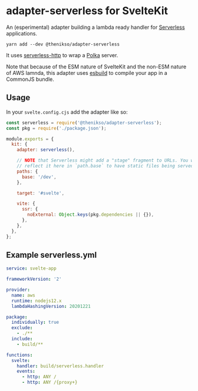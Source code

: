 # adapter-serverless for SvelteKit

An (esperimental) adapter building a lambda ready handler for
[Serverless](https://www.serverless.com/) applications.

```
yarn add --dev @thenikso/adapter-serverless
```

It uses [serverless-http](https://github.com/dougmoscrop/serverless-http) to wrap
a [Polka](https://github.com/lukeed/polka) server.

Note that because of the ESM nature of SvelteKit and the non-ESM nature of AWS
lamnda, this adapter uses [esbuild](https://esbuild.github.io/) to compile your
app in a CommonJS bundle.

## Usage

In your `svelte.config.cjs` add the adapter like so:

```js
const serverless = require('@thenikso/adapter-serverless');
const pkg = require('./package.json');

module.exports = {
  kit: {
    adapter: serverless(),

    // NOTE that Serverless might add a "stage" fragment to URLs. You want to
    // reflect it here in `path.base` to have static files being served properly
    paths: {
      base: '/dev',
    },

    target: '#svelte',

    vite: {
      ssr: {
        noExternal: Object.keys(pkg.dependencies || {}),
      },
    },
  },
};
```

## Example serverless.yml

```yml
service: svelte-app

frameworkVersion: '2'

provider:
  name: aws
  runtime: nodejs12.x
  lambdaHashingVersion: 20201221

package:
  individually: true
  exclude:
    - ./**
  include:
    - build/**

functions:
  svelte:
    handler: build/serverless.handler
    events:
      - http: ANY /
      - http: ANY /{proxy+}
```

